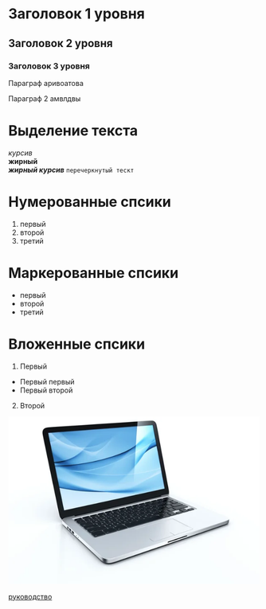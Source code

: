 # Заголовок 1 уровня
## Заголовок 2 уровня
### Заголовок 3 уровня


Параграф  аривоатова  


Параграф 2
амвлдвы

# Выделение текста
*курсив*  
  **жирный**  
***жирный курсив***
``перечеркнутый тескт``

# Нумерованные спсики
1. первый 
2. второй
3. третий

# Маркерованные спсики
- первый 
- второй 
- третий

# Вложенные спсики
1. Первый 
- Первый первый 
- Первый второй 
2. Второй

![Изображение](/images/computer-evolution.jpg)

[руководство](https://gist.github.com/Jekins/2bf2d0638163f1294637)
